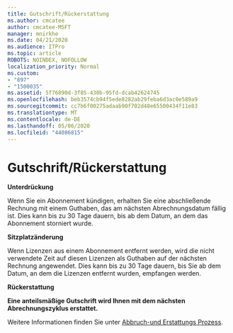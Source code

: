 ```yaml
---
title: Gutschrift/Rückerstattung
ms.author: cmcatee
author: cmcatee-MSFT
manager: mnirkhe
ms.date: 04/21/2020
ms.audience: ITPro
ms.topic: article
ROBOTS: NOINDEX, NOFOLLOW
localization_priority: Normal
ms.custom:
- "897"
- "1500035"
ms.assetid: 5f76890d-3f85-430b-95fd-dcab42624745
ms.openlocfilehash: beb3574cb94f5ede8282ab29feba6d3ac0e589a9
ms.sourcegitcommit: cc7b6f00275adaab90f702d48e65500434f11e83
ms.translationtype: MT
ms.contentlocale: de-DE
ms.lasthandoff: 05/06/2020
ms.locfileid: "44086815"
---
```

# <a name="creditrefund"></a>Gutschrift/Rückerstattung

**Unterdrückung**
  
Wenn Sie ein Abonnement kündigen, erhalten Sie eine abschließende Rechnung mit einem Guthaben, das am nächsten Abrechnungsdatum fällig ist. Dies kann bis zu 30 Tage dauern, bis ab dem Datum, an dem das Abonnement storniert wurde.
  
**Sitzplatzänderung**
  
Wenn Lizenzen aus einem Abonnement entfernt werden, wird die nicht verwendete Zeit auf diesen Lizenzen als Guthaben auf der nächsten Rechnung angewendet. Dies kann bis zu 30 Tage dauern, bis Sie ab dem Datum, an dem die Lizenzen entfernt wurden, empfangen werden.

**Rückerstattung**

**Eine anteilsmäßige Gutschrift wird Ihnen mit dem nächsten Abrechnungszyklus erstattet.**

Weitere Informationen finden Sie unter [Abbruch-und Erstattungs Prozess](https://docs.microsoft.com/microsoft-365/commerce/subscriptions/cancel-your-subscription?view=o365-worldwide). 
